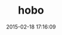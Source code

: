 ---
layout: post
title:  "hobo"
repo:   "hobo/hobo"
date:   2015-02-18 17:16:09
gemurl: http://hobocentral.net
---